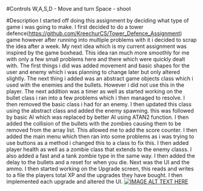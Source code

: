 #Controls
W,A,S,D - Move and turn
Space - shoot

#Description
I started off doing this assignment by deciding what type of game i was going to make.
I first decided to do a tower defence(https://github.com/KreechurCS/Tower_Defence_Assignment) game however after running into multiple problems with it
i decided to scrap the idea after a week. My next idea which is my current assignment was 
inspired by the game boxhead. This idea ran much more smoothly for me with only a few small
problems here and there which were quickly dealt with. The first things i did was added movement and basic shapes for the user and enemy which i was 
planning to change later but only altered slightly. The next thing i added was an abstract game objects class which
i used with the enemies and the bullets. However i did not use this in the player. The next addition was a timer as well as started working
on the bullet class i ran into a few problems which i then managed to resolve. I then removed the basic class i had for an enemy. I then
updated this class using the abstract class and added the enemy spawning. this was followed by basic AI which was replaced by better AI 
using ATAN2 function. I then added the collision of the bullets with the zombies causing them to be removed from the array list.
This allowed me to add the score counter. I then added the main menu which then ran into some problems as i was trying to use buttons as a method
i changed this to a class to fix this. I then added player health as well as a zombie class that extends to the enemy classs.
I also added a fast and a tank zombie type in the same way. I then added the delay to the bullets and a reset for when you die.
Next was the UI and the ammo. I then started working on the Upgrade screen, this reads and writes to a file the players total XP
and the upgrades they have bought. I then implemented each upgrade and altered the UI.
[![IMAGE ALT TEXT HERE](https://img.youtube.com/vi/qJcx8txI0u4/0.jpg)](https://www.youtube.com/watch?v=qJcx8txI0u4)